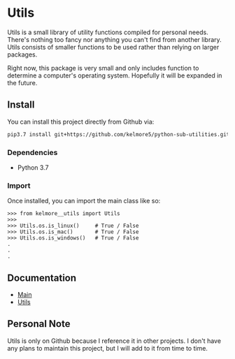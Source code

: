 # Utils

Utils is a small library of utility functions compiled for personal needs. There's 
nothing too fancy nor anything you can't find from another library. Utils consists of
smaller functions to be used rather than relying on larger packages.

Right now, this package is very small and only includes function to determine a computer's operating
system. Hopefully it will be expanded in the future.

## Install

You can install this project directly from Github via:

```bash
pip3.7 install git+https://github.com/kelmore5/python-sub-utilities.git
```

### Dependencies

- Python 3.7

### Import

Once installed, you can import the main class like so:

    >>> from kelmore__utils import Utils
    >>>
    >>> Utils.os.is_linux()     # True / False
    >>> Utils.os.is_mac()       # True / False
    >>> Utils.os.is_windows()   # True / False
    .
    .
    .
    
## Documentation

* [Main](docs/build/markdown/index.md)
* [Utils](docs/build/markdown/pages/utils.md)

## Personal Note

Utils is only on Github because I reference it in other projects. I don't have any plans 
to maintain this project, but I will add to it from time to time. 
